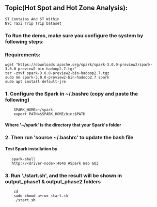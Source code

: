 ## Topic(Hot Spot and Hot Zone Analysis):  

    ST_Contains And ST_Within  
    NYC Taxi Trip Trip Dataset

### To Run the demo, make sure you configure the system by following steps:

### Requirements:
    wget "https://downloads.apache.org/spark/spark-3.0.0-preview2/spark-3.0.0-preview2-bin-hadoop2.7.tgz"
    tar -zxvf spark-3.0.0-preview2-bin-hadoop2.7.tgz
    sudo mn spark-3.0.0-preview2-bin-hadoop2.7 spark
    sudo apt install default-jre
    
### 1. Configure the Spark in ~/.bashrc (copy and paste the following)
        SPARK_HOME=~/spark
        export PATH=$SPARK_HOME/bin:$PATH

#### Where '~/spark' is the directory that your Spark's folder

### 2. Then run 'source ~/.bashrc' to update the bash file

#### Test Spark installation by 
       spark-shell
       http://<driver-node>:4040 #Spark Web GUI

### 3. Run './start.sh', and the result will be shown in output_phase1 & output_phase2 folders
        cd 
        sudo chmod a+rwx start.sh
        ./start.sh
